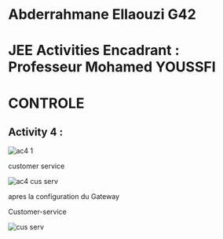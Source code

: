 # Abderrahmane Ellaouzi G42
#  JEE Activities Encadrant : Professeur Mohamed YOUSSFI 

  #  CONTROLE
  
## Activity 4 :


![ac4 1](https://github.com/Abderrahmane55/ellaouzi_abderrahmane_JEE/assets/107000262/c0bfbd8a-c09c-485c-9373-563da18d3462)


customer service

![ac4 cus serv](https://github.com/Abderrahmane55/ellaouzi_abderrahmane_JEE/assets/107000262/3f94bebb-08e4-4753-ab80-d6b04cbd8fc5)


apres la configuration du Gateway 


Customer-service


![cus serv](https://github.com/Abderrahmane55/ellaouzi_abderrahmane_JEE/assets/107000262/65191ffd-44e0-499d-b80a-5a355d5f4ef7)

